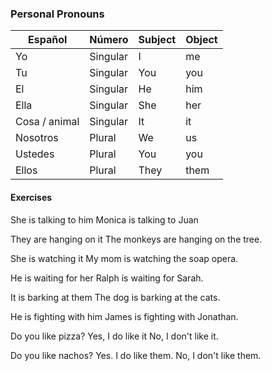 ### Personal Pronouns

| Español       | Número     | Subject | Object |
|---------------|------------|---------|--------|
| Yo            | Singular   | I       | me     |
| Tu            | Singular   | You     | you    |
| El            | Singular   | He      | him    |
| Ella          | Singular   | She     | her    |
| Cosa / animal | Singular   | It      | it     |
| Nosotros      | Plural     | We      | us     |
| Ustedes       | Plural     | You     | you    |
| Ellos         | Plural     | They    | them   |

#### Exercises

She is talking to him
Monica is talking to Juan

They are hanging on it
The monkeys are hanging on the tree.

She is watching it
My mom is watching the soap opera.

He is waiting for her
Ralph is waiting for Sarah.

It is barking at them
The dog is barking at the cats.

He is fighting with him
James is fighting with Jonathan.

Do you like pizza?
Yes, I do like it
No, I don't like it.

Do you like nachos?
Yes. I do like them.
No, I don't like them.

